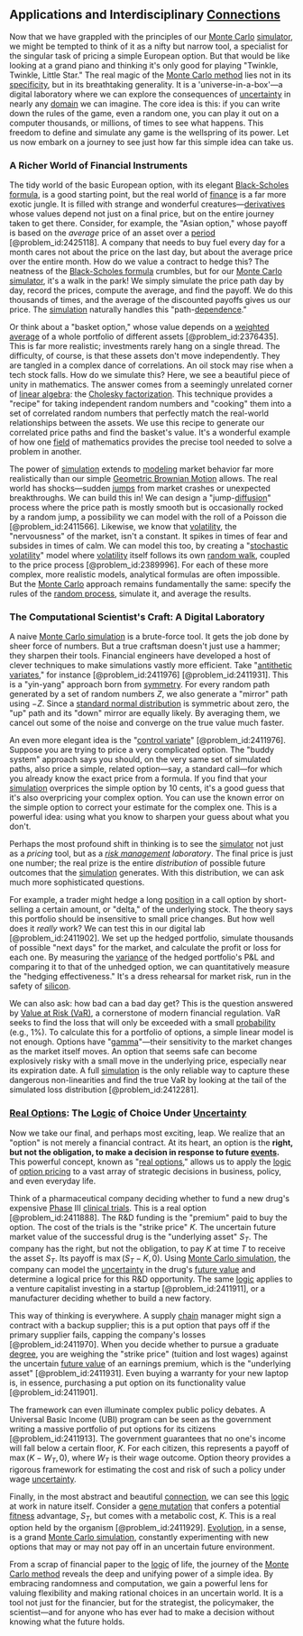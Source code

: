 ## Applications and Interdisciplinary [Connections](@article_id:193345)

Now that we have grappled with the principles of our [Monte Carlo](@article_id:143860) [simulator](@article_id:270283), we might be tempted to think of it as a nifty but narrow tool, a specialist for the singular task of pricing a simple European option. But that would be like looking at a grand piano and thinking it's only good for playing "Twinkle, Twinkle, Little Star." The real magic of the [Monte Carlo method](@article_id:144240) lies not in its [specificity](@article_id:197068), but in its breathtaking generality. It is a 'universe-in-a-box'—a digital laboratory where we can explore the consequences of [uncertainty](@article_id:275351) in nearly any [domain](@article_id:274630) we can imagine. The core idea is this: if you can write down the rules of the game, even a random one, you can play it out on a computer thousands, or millions, of times to see what happens. This freedom to define and simulate any game is the wellspring of its power. Let us now embark on a journey to see just how far this simple idea can take us.

### A Richer World of Financial Instruments

The tidy world of the basic European option, with its elegant [Black-Scholes formula](@article_id:194407), is a good starting point, but the real world of [finance](@article_id:144433) is a far more exotic jungle. It is filled with strange and wonderful creatures—[derivatives](@article_id:165970) whose values depend not just on a final price, but on the entire journey taken to get there. Consider, for example, the "Asian option," whose payoff is based on the *average* price of an asset over a [period](@article_id:169165) [@problem_id:2425118]. A company that needs to buy fuel every day for a month cares not about the price on the last day, but about the average price over the entire month. How do we value a contract to hedge this? The neatness of the [Black-Scholes formula](@article_id:194407) crumbles, but for our [Monte Carlo](@article_id:143860) [simulator](@article_id:270283), it's a walk in the park! We simply simulate the price path day by day, record the prices, compute the average, and find the payoff. We do this thousands of times, and the average of the discounted payoffs gives us our price. The [simulation](@article_id:140361) naturally handles this "path-[dependence](@article_id:266459)."

Or think about a "basket option," whose value depends on a [weighted average](@article_id:143343) of a whole portfolio of different assets [@problem_id:2376435]. This is far more realistic; investments rarely hang on a single thread. The difficulty, of course, is that these assets don't move independently. They are tangled in a complex dance of correlations. An oil stock may rise when a tech stock falls. How do we simulate this? Here, we see a beautiful piece of unity in mathematics. The answer comes from a seemingly unrelated corner of [linear algebra](@article_id:145246): the [Cholesky factorization](@article_id:146572). This technique provides a "recipe" for taking independent random numbers and "cooking" them into a set of correlated random numbers that perfectly match the real-world relationships between the assets. We use this recipe to generate our correlated price paths and find the basket's value. It's a wonderful example of how one [field](@article_id:151652) of mathematics provides the precise tool needed to solve a problem in another.

The power of [simulation](@article_id:140361) extends to [modeling](@article_id:268079) market behavior far more realistically than our simple [Geometric Brownian Motion](@article_id:136904) allows. The real world has shocks—sudden [jumps](@article_id:273296) from market crashes or unexpected breakthroughs. We can build this in! We can design a "jump-[diffusion](@article_id:140951)" process where the price path is mostly smooth but is occasionally rocked by a random jump, a possibility we can model with the roll of a Poisson die [@problem_id:2411566]. Likewise, we know that [volatility](@article_id:266358), the "nervousness" of the market, isn't a constant. It spikes in times of fear and subsides in times of calm. We can model this too, by creating a "[stochastic volatility](@article_id:140302)" model where [volatility](@article_id:266358) itself follows its own [random walk](@article_id:142126), coupled to the price process [@problem_id:2389996]. For each of these more complex, more realistic models, analytical formulas are often impossible. But the [Monte Carlo](@article_id:143860) approach remains fundamentally the same: specify the rules of the [random process](@article_id:269111), simulate it, and average the results.

### The Computational Scientist's Craft: A Digital Laboratory

A naive [Monte Carlo simulation](@article_id:135733) is a brute-force tool. It gets the job done by sheer force of numbers. But a true craftsman doesn't just use a hammer; they sharpen their tools. Financial engineers have developed a host of clever techniques to make simulations vastly more efficient. Take "[antithetic variates](@article_id:142788)," for instance [@problem_id:2411976] [@problem_id:2411931]. This is a "yin-yang" approach born from [symmetry](@article_id:141292). For every random path generated by a set of random numbers $Z$, we also generate a "mirror" path using $-Z$. Since a [standard normal distribution](@article_id:184015) is symmetric about zero, the "up" path and its "down" mirror are equally likely. By averaging them, we cancel out some of the noise and converge on the true value much faster.

An even more elegant idea is the "[control variate](@article_id:146100)" [@problem_id:2411976]. Suppose you are trying to price a very complicated option. The "buddy system" approach says you should, on the very same set of simulated paths, also price a simple, related option—say, a standard call—for which you already know the exact price from a formula. If you find that your [simulation](@article_id:140361) overprices the simple option by 10 cents, it's a good guess that it's also overpricing your complex option. You can use the known error on the simple option to correct your estimate for the complex one. This is a powerful idea: using what you know to sharpen your guess about what you don't.

Perhaps the most profound shift in thinking is to see the [simulator](@article_id:270283) not just as a *pricing* tool, but as a *[risk management](@article_id:140788) laboratory*. The final price is just one number; the real prize is the entire *distribution* of possible future outcomes that the [simulation](@article_id:140361) generates. With this distribution, we can ask much more sophisticated questions.

For example, a trader might hedge a long [position](@article_id:167295) in a call option by short-selling a certain amount, or "delta," of the underlying stock. The theory says this portfolio should be insensitive to small price changes. But how well does it *really* work? We can test this in our digital lab [@problem_id:2411902]. We set up the hedged portfolio, simulate thousands of possible "next days" for the market, and calculate the profit or loss for each one. By measuring the [variance](@article_id:148683) of the hedged portfolio's P&L and comparing it to that of the unhedged option, we can quantitatively measure the "hedging effectiveness." It's a dress rehearsal for market risk, run in the safety of [silicon](@article_id:147133).

We can also ask: how bad can a bad day get? This is the question answered by [Value at Risk (VaR)](@article_id:139358), a cornerstone of modern financial regulation. VaR seeks to find the loss that will only be exceeded with a small [probability](@article_id:263106) (e.g., 1%). To calculate this for a portfolio of options, a simple linear model is not enough. Options have "[gamma](@article_id:136021)"—their sensitivity to the market changes as the market itself moves. An option that seems safe can become explosively risky with a small move in the underlying price, especially near its expiration date. A full [simulation](@article_id:140361) is the only reliable way to capture these dangerous non-linearities and find the true VaR by looking at the tail of the simulated loss distribution [@problem_id:2412281].

### [Real Options](@article_id:141079): The [Logic](@article_id:266330) of Choice Under [Uncertainty](@article_id:275351)

Now we take our final, and perhaps most exciting, leap. We realize that an "option" is not merely a financial contract. At its heart, an option is the **right, but not the obligation, to make a decision in response to future [events](@article_id:175929).** This powerful concept, known as "[real options](@article_id:141079)," allows us to apply the [logic](@article_id:266330) of [option pricing](@article_id:139486) to a vast array of strategic decisions in business, policy, and even everyday life.

Think of a pharmaceutical company deciding whether to fund a new drug's expensive [Phase](@article_id:261997) III [clinical trials](@article_id:174418). This is a real option [@problem_id:2411888]. The R&D funding is the "premium" paid to buy the option. The cost of the trials is the "strike price" $K$. The uncertain future market value of the successful drug is the "underlying asset" $S_T$. The company has the right, but not the obligation, to pay $K$ at time $T$ to receive the asset $S_T$. Its payoff is $\max(S_T - K, 0)$. Using [Monte Carlo simulation](@article_id:135733), the company can model the [uncertainty](@article_id:275351) in the drug's [future value](@article_id:140524) and determine a logical price for this R&D opportunity. The same [logic](@article_id:266330) applies to a venture capitalist investing in a startup [@problem_id:2411911], or a manufacturer deciding whether to build a new factory.

This way of thinking is everywhere. A supply [chain](@article_id:267135) manager might sign a contract with a backup supplier; this is a put option that pays off if the primary supplier fails, capping the company's losses [@problem_id:2411970]. When you decide whether to pursue a graduate [degree](@article_id:269934), you are weighing the "strike price" (tuition and lost wages) against the uncertain [future value](@article_id:140524) of an earnings premium, which is the "underlying asset" [@problem_id:2411931]. Even buying a warranty for your new laptop is, in essence, purchasing a put option on its functionality value [@problem_id:2411901].

The framework can even illuminate complex public policy debates. A Universal Basic Income (UBI) program can be seen as the government writing a massive portfolio of put options for its citizens [@problem_id:2411913]. The government guarantees that no one's income will fall below a certain floor, $K$. For each citizen, this represents a payoff of $\max(K-W_T, 0)$, where $W_T$ is their wage outcome. Option theory provides a rigorous framework for estimating the cost and risk of such a policy under wage [uncertainty](@article_id:275351).

Finally, in the most abstract and beautiful [connection](@article_id:157984), we can see this [logic](@article_id:266330) at work in nature itself. Consider a [gene mutation](@article_id:201697) that confers a potential [fitness](@article_id:154217) advantage, $S_T$, but comes with a metabolic cost, $K$. This is a real option held by the organism [@problem_id:2411929]. [Evolution](@article_id:143283), in a sense, is a grand [Monte Carlo simulation](@article_id:135733), constantly experimenting with new options that may or may not pay off in an uncertain future environment.

From a scrap of financial paper to the [logic](@article_id:266330) of life, the journey of the [Monte Carlo method](@article_id:144240) reveals the deep and unifying power of a simple idea. By embracing randomness and computation, we gain a powerful lens for valuing flexibility and making rational choices in an uncertain world. It is a tool not just for the financier, but for the strategist, the policymaker, the scientist—and for anyone who has ever had to make a decision without knowing what the future holds.
